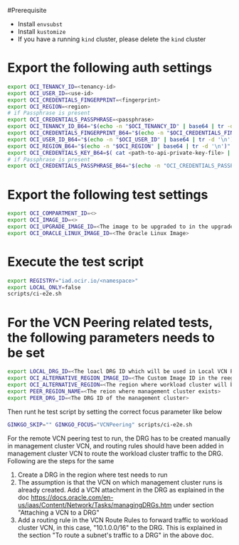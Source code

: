 #Prerequisite 
- Install `envsubst`
- Install `kustomize`
- If you have a running `kind` cluster, please delete the `kind` cluster

# Export the following auth settings
   ```bash
   export OCI_TENANCY_ID=<tenancy-id>
   export OCI_USER_ID=<use-id>
   export OCI_CREDENTIALS_FINGERPRINT=<fingerprint>
   export OCI_REGION=<region>
   # if Passphrase is present
   export OCI_CREDENTIALS_PASSPHRASE=<passphrase>
   export OCI_TENANCY_ID_B64="$(echo -n "$OCI_TENANCY_ID" | base64 | tr -d '\n')"
   export OCI_CREDENTIALS_FINGERPRINT_B64="$(echo -n "$OCI_CREDENTIALS_FINGERPRINT" | base64 | tr -d '\n')"
   export OCI_USER_ID_B64="$(echo -n "$OCI_USER_ID" | base64 | tr -d '\n')"
   export OCI_REGION_B64="$(echo -n "$OCI_REGION" | base64 | tr -d '\n')"
   export OCI_CREDENTIALS_KEY_B64=$( cat <path-to-api-private-key-file> | base64 | tr -d '\n' )
   # if Passphrase is present
   export OCI_CREDENTIALS_PASSPHRASE_B64="$(echo -n "OCI_CREDENTIALS_PASSPHRASE" | base64 | tr -d '\n')"

   ```

# Export the following test settings
   ```bash
  export OCI_COMPARTMENT_ID=<>
  export OCI_IMAGE_ID=<>
  export OCI_UPGRADE_IMAGE_ID=<The image to be upgraded to in the upgrade test, image with newer verions of kubernetes)>
  export OCI_ORACLE_LINUX_IMAGE_ID=<The Oracle Linux Image>
   ```
# Execute the test script
   ```bash
   export REGISTRY="iad.ocir.io/<namespace>"
   export LOCAL_ONLY=false
   scripts/ci-e2e.sh
   ```

# For the VCN Peering related tests, the following parameters needs to be set
   ```bash
   export LOCAL_DRG_ID=<The loacl DRG ID which will be used in Local VCN Peering test>
   export OCI_ALTERNATIVE_REGION_IMAGE_ID=<The Custom Image ID in the reegion where workload cluster will be created>
   export OCI_ALTERNATIVE_REGION=<The region where workload cluster will be created in Remote VCN peering test>
   export PEER_REGION_NAME=<The reion where management cluster exists>
   export PEER_DRG_ID=<The DRG ID of the management cluster>
   ```

Then runt he test script by setting the correct focus parameter like below
```bash
GINKGO_SKIP="" GINKGO_FOCUS="VCNPeering" scripts/ci-e2e.sh
```

For the remote VCN peering test to run, the DRG has to be created manually in management cluster VCN,
and routing rules should have been added in management cluster VCN to route the workload cluster traffic to the DRG.
Following are the steps for the same
1. Create a DRG in the region where test needs to run
2. The assumption is that the VCN on which management cluster runs is already created. Add a VCN attachment in the DRG
  as explained in the doc https://docs.oracle.com/en-us/iaas/Content/Network/Tasks/managingDRGs.htm under section "Attaching a VCN to a DRG"
3. Add a routing rule in the VCN Route Rules to forward traffic to workload cluster VCN, in this case, "10.1.0.0/16"
  to the DRG. This is explained in the section "To route a subnet's traffic to a DRG" in the above doc.

